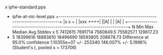 x ipfw-standard.pps
+ ipfw-at-nic-level.pps
+--------------------------------------------------------------------------+
|x x                                                                   +   |
|xxx                                                                   ++++|
||A|                                                                       |
|                                                                      |A| |
+--------------------------------------------------------------------------+
    N           Min           Max        Median           Avg        Stddev
x   5       7412615       7691714     7560849.5     7558257.1     129617.23
+   5      18399616      18883610      18496690      18593805     208678.73
Difference at 95.0% confidence
	1.10355e+07 +/- 253340
	146.007% +/- 5.1996%
	(Student's t, pooled s = 173706)
